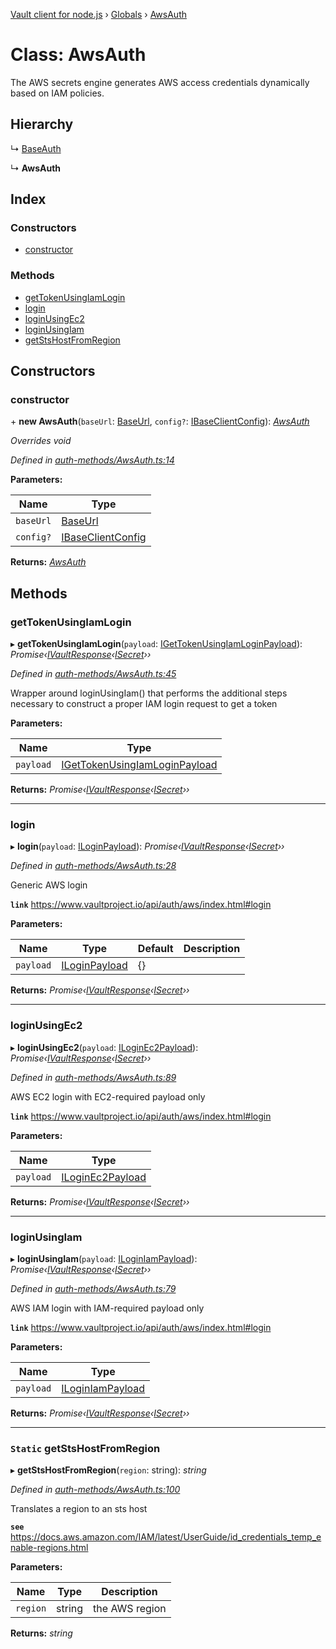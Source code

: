 [Vault client for node.js](../README.md) › [Globals](../globals.md) › [AwsAuth](awsauth.md)

# Class: AwsAuth

The AWS secrets engine generates AWS access credentials dynamically based on IAM policies.

## Hierarchy

  ↳ [BaseAuth](baseauth.md)

  ↳ **AwsAuth**

## Index

### Constructors

* [constructor](awsauth.md#constructor)

### Methods

* [getTokenUsingIamLogin](awsauth.md#gettokenusingiamlogin)
* [login](awsauth.md#login)
* [loginUsingEc2](awsauth.md#loginusingec2)
* [loginUsingIam](awsauth.md#loginusingiam)
* [getStsHostFromRegion](awsauth.md#static-getstshostfromregion)

## Constructors

###  constructor

\+ **new AwsAuth**(`baseUrl`: [BaseUrl](../globals.md#baseurl), `config?`: [IBaseClientConfig](../interfaces/ibaseclientconfig.md)): *[AwsAuth](awsauth.md)*

*Overrides void*

*Defined in [auth-methods/AwsAuth.ts:14](https://github.com/theogravity/vault-tacular/blob/4b12cd9/src/auth-methods/AwsAuth.ts#L14)*

**Parameters:**

Name | Type |
------ | ------ |
`baseUrl` | [BaseUrl](../globals.md#baseurl) |
`config?` | [IBaseClientConfig](../interfaces/ibaseclientconfig.md) |

**Returns:** *[AwsAuth](awsauth.md)*

## Methods

###  getTokenUsingIamLogin

▸ **getTokenUsingIamLogin**(`payload`: [IGetTokenUsingIamLoginPayload](../globals.md#igettokenusingiamloginpayload)): *Promise‹[IVaultResponse](../interfaces/ivaultresponse.md)‹[ISecret](../interfaces/isecret.md)››*

*Defined in [auth-methods/AwsAuth.ts:45](https://github.com/theogravity/vault-tacular/blob/4b12cd9/src/auth-methods/AwsAuth.ts#L45)*

Wrapper around loginUsingIam() that performs the additional steps
necessary to construct a proper IAM login request to get a token

**Parameters:**

Name | Type |
------ | ------ |
`payload` | [IGetTokenUsingIamLoginPayload](../globals.md#igettokenusingiamloginpayload) |

**Returns:** *Promise‹[IVaultResponse](../interfaces/ivaultresponse.md)‹[ISecret](../interfaces/isecret.md)››*

___

###  login

▸ **login**(`payload`: [ILoginPayload](../globals.md#iloginpayload)): *Promise‹[IVaultResponse](../interfaces/ivaultresponse.md)‹[ISecret](../interfaces/isecret.md)››*

*Defined in [auth-methods/AwsAuth.ts:28](https://github.com/theogravity/vault-tacular/blob/4b12cd9/src/auth-methods/AwsAuth.ts#L28)*

Generic AWS login

**`link`** https://www.vaultproject.io/api/auth/aws/index.html#login

**Parameters:**

Name | Type | Default | Description |
------ | ------ | ------ | ------ |
`payload` | [ILoginPayload](../globals.md#iloginpayload) | {} |   |

**Returns:** *Promise‹[IVaultResponse](../interfaces/ivaultresponse.md)‹[ISecret](../interfaces/isecret.md)››*

___

###  loginUsingEc2

▸ **loginUsingEc2**(`payload`: [ILoginEc2Payload](../globals.md#iloginec2payload)): *Promise‹[IVaultResponse](../interfaces/ivaultresponse.md)‹[ISecret](../interfaces/isecret.md)››*

*Defined in [auth-methods/AwsAuth.ts:89](https://github.com/theogravity/vault-tacular/blob/4b12cd9/src/auth-methods/AwsAuth.ts#L89)*

AWS EC2 login with EC2-required payload only

**`link`** https://www.vaultproject.io/api/auth/aws/index.html#login

**Parameters:**

Name | Type |
------ | ------ |
`payload` | [ILoginEc2Payload](../globals.md#iloginec2payload) |

**Returns:** *Promise‹[IVaultResponse](../interfaces/ivaultresponse.md)‹[ISecret](../interfaces/isecret.md)››*

___

###  loginUsingIam

▸ **loginUsingIam**(`payload`: [ILoginIamPayload](../globals.md#iloginiampayload)): *Promise‹[IVaultResponse](../interfaces/ivaultresponse.md)‹[ISecret](../interfaces/isecret.md)››*

*Defined in [auth-methods/AwsAuth.ts:79](https://github.com/theogravity/vault-tacular/blob/4b12cd9/src/auth-methods/AwsAuth.ts#L79)*

AWS IAM login with IAM-required payload only

**`link`** https://www.vaultproject.io/api/auth/aws/index.html#login

**Parameters:**

Name | Type |
------ | ------ |
`payload` | [ILoginIamPayload](../globals.md#iloginiampayload) |

**Returns:** *Promise‹[IVaultResponse](../interfaces/ivaultresponse.md)‹[ISecret](../interfaces/isecret.md)››*

___

### `Static` getStsHostFromRegion

▸ **getStsHostFromRegion**(`region`: string): *string*

*Defined in [auth-methods/AwsAuth.ts:100](https://github.com/theogravity/vault-tacular/blob/4b12cd9/src/auth-methods/AwsAuth.ts#L100)*

Translates a region to an sts host

**`see`** https://docs.aws.amazon.com/IAM/latest/UserGuide/id_credentials_temp_enable-regions.html

**Parameters:**

Name | Type | Description |
------ | ------ | ------ |
`region` | string | the AWS region  |

**Returns:** *string*
